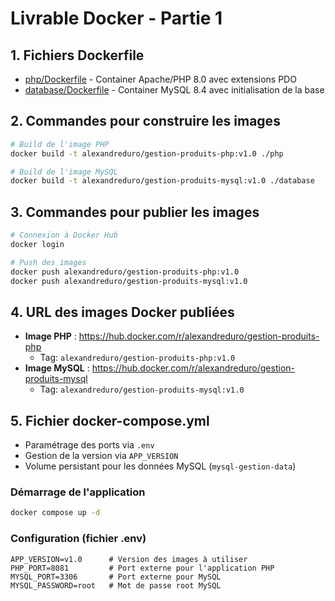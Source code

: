 # Livrable Docker - Partie 1

## 1. Fichiers Dockerfile
- [php/Dockerfile](php/Dockerfile) - Container Apache/PHP 8.0 avec extensions PDO
- [database/Dockerfile](database/Dockerfile) - Container MySQL 8.4 avec initialisation de la base

## 2. Commandes pour construire les images
```bash
# Build de l'image PHP
docker build -t alexandreduro/gestion-produits-php:v1.0 ./php

# Build de l'image MySQL
docker build -t alexandreduro/gestion-produits-mysql:v1.0 ./database
```

## 3. Commandes pour publier les images
```bash
# Connexion à Docker Hub
docker login

# Push des images
docker push alexandreduro/gestion-produits-php:v1.0
docker push alexandreduro/gestion-produits-mysql:v1.0
```

## 4. URL des images Docker publiées
- **Image PHP** : https://hub.docker.com/r/alexandreduro/gestion-produits-php
  - Tag: `alexandreduro/gestion-produits-php:v1.0`
- **Image MySQL** : https://hub.docker.com/r/alexandreduro/gestion-produits-mysql
  - Tag: `alexandreduro/gestion-produits-mysql:v1.0`

## 5. Fichier docker-compose.yml
- Paramétrage des ports via `.env`
- Gestion de la version via `APP_VERSION`
- Volume persistant pour les données MySQL (`mysql-gestion-data`)

### Démarrage de l'application
```bash
docker compose up -d
```

### Configuration (fichier .env)
```env
APP_VERSION=v1.0      # Version des images à utiliser
PHP_PORT=8081         # Port externe pour l'application PHP
MYSQL_PORT=3306       # Port externe pour MySQL
MYSQL_PASSWORD=root   # Mot de passe root MySQL
```